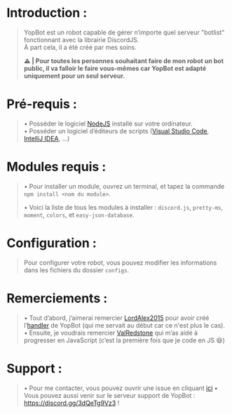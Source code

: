 # Introduction :
> YopBot est un robot capable de gérer n’importe quel serveur "botlist" fonctionnant avec la librairie DiscordJS.  
> À part cela, il a été créé par mes soins. 
>
> **⚠️ | Pour toutes les personnes souhaitant faire de mon robot un bot public, il va falloir le faire vous-mêmes car YopBot est adapté uniquement pour __un seul serveur__.**
# Pré-requis :
> • Posséder le logiciel [NodeJS](https://nodejs.orge) installé sur votre ordinateur.  
> • Posséder un logiciel d’éditeurs de scripts ([Visual Studio Code](https://code.visualstudio.com/), [IntelliJ IDEA](https://www.jetbrains.com/idea), ...)
# Modules requis :
> • Pour installer un module, ouvrez un terminal, et tapez la commande `npm install <nom du module>`.  
>
> • Voici la liste de tous les modules à installer : `discord.js`, `pretty-ms`, `moment`, `colors`, et `easy-json-database`.
# Configuration :
> Pour configurer votre robot, vous pouvez modifier les informations dans les fichiers du dossier `configs`.
# Remerciements :
> • Tout d’abord, j’aimerai remercier [LordAlex2015](https://github.com/LordAlex2015) pour avoir créé l’[handler](https://github.com/LordAlex2015/handler-discord.js) de YopBot (qui me servait au début car ce n'est plus le cas).  
> • Ensuite, je voudrais remercier [ValRedstone](https://github.com/ValRedstone) qui m’as aidé à progresser en JavaScript (c’est la première fois que je code en JS 😄)
# Support :
> • Pour me contacter, vous pouvez ouvrir une issue en cliquant [ici](https://github.com/Nonolanlan1007/Yop-Bot/issues/new)
> • Vous pouvez aussi venir sur le serveur support de YopBot : https://discord.gg/3dQeTg9Vz3 !
